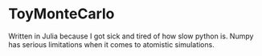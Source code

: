 # ToyMonteCarlo
Written in Julia because I got sick and tired of how slow python is. Numpy has serious limitations when it comes to atomistic simulations.
